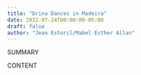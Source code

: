 ```yaml
---
title: "Drina Dances in Madeira"
date: 2022-07-24T00:00:00-05:00
draft: false
author: "Jean Estoril/Mabel Esther Allan"
---
```


SUMMARY

<!--more-->

CONTENT